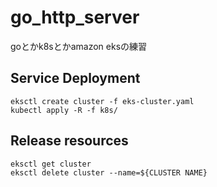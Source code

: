 # go_http_server

goとかk8sとかamazon eksの練習

## Service Deployment
```
eksctl create cluster -f eks-cluster.yaml
kubectl apply -R -f k8s/
```

## Release resources
```
eksctl get cluster
eksctl delete cluster --name=${CLUSTER NAME}
```
